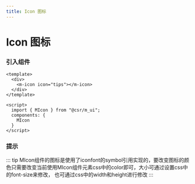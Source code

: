 ```yaml
---
title: Icon 图标
---
```

# Icon 图标
### 引入组件
```vue
<template>
  <div>
    <m-icon icon="tips"></m-icon>
  </div>
</template>

<script>
  import { MIcon } from "@csr/m_ui";
  components: {
    MIcon
  }
</script>
```
<icon-demos></icon-demos>

### 提示
::: tip
MIcon组件的图标是使用了iconfont的symbol引用实现的，要改变图标的颜色只需要改变当前使用MIcon组件元素css中的color即可，大小可通过设置css中的font-size来修改，
也可通过css中的width和height进行修改
:::